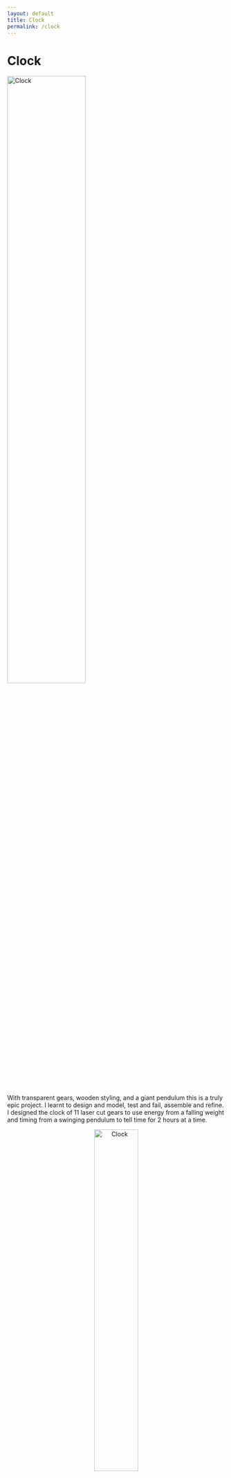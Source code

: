 ```yaml
---
layout: default
title: Clock
permalink: /clock
---
```


# Clock

<p align="left">
    <img alt="Clock" src="/sebsite/images/clock1.jpg" width="60%"> 
</p>

With transparent gears, wooden styling, and a giant pendulum this is a truly epic project. I learnt to design and model, test and fail, assemble and refine. 
I designed the clock of 11 laser cut gears to use energy from a falling weight and timing from a swinging pendulum to tell time for 2 hours at a time. 

<p align="center">
    <img alt="Clock" src="/sebsite/images/clock2.jpg" width="45%">
</p>
<br>
<p align="center">
  <a href="/sebsite/robot">
    <img alt="Robot" src="/sebsite/images/robot.jpg" width="45%">
  </a>
  &nbsp; &nbsp; &nbsp; &nbsp; 
  <a href="/sebsite/game">
    <img alt="Game" src="/sebsite/images/game.jpg" width="45%">
  </a>
</p>

## Mechanics

<p align="left">
    <img alt="Clock" src="/sebsite/images/clockgif.gif" width="60%"> 
</p>

The ticking pendulum allows the escapement (first gear) to move a small amount each swing. Then the frequency of rotation is decreased to once per minute and connected to the second hand. then two pairs of gears decrease the frequency again to once per hour, which is connected to the minute hand. Finally another two pairs reduces it again to power the hour hand. In the middle of the minute to hour transition the weight is connected to provide torque to the whole system that causes the gears to rotate. The weight is attached via a my personally designed ratchet, so that it can be rewound.
The pendulum is a threaded rob with a bob on it that can be screwed up and down. This changes the frequency of the the pendulum so that the clock must be tuned to accuracy. 
## Laser cutting


## Escapement 


## Rachet

